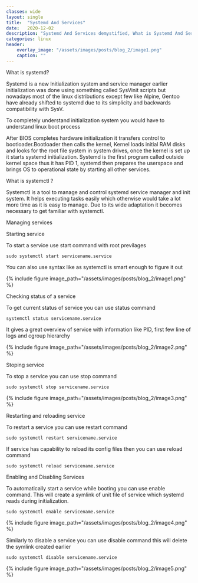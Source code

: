 ```yaml
---
classes: wide
layout: single
title:  "Systemd And Services"
date:   2020-12-02
description: "Systemd And Services demystified, What is Systemd And Services"
categories: linux
header:
    overlay_image: "/assets/images/posts/blog_2/image1.png"
    caption: ""
---
```


What is systemd?

Systemd is a new Initialization system and service manager earlier initialization was done using something called SysVinit scripts but nowadays most of the linux distributions except few like Alpine, Gentoo have already shifted to systemd due to its simplicity and backwards compatibility with SysV.

To completely understand initialization system you would have to understand linux boot process

After BIOS completes hardware initialization it transfers control to bootloader.Bootloader then calls the kernel, Kernel loads initial RAM disks and looks for the root file system in system drives, once the kernel is set up it starts systemd initialization. Systemd is the first program called outside kernel space thus it has PID 1, systemd then prepares the userspace and brings OS to operational state by starting all other services.

What is systemctl ?

Systemctl is a tool to manage and control systemd service manager and init system. It helps executing tasks easily which otherwise would take a lot more time as it is easy to manage. Due to its wide adaptation it becomes necessary to get familiar with systemctl.

Managing services

Starting service

To start a service use start command with root previlages

    sudo systemctl start servicename.service

You can also use syntax like as systemctl is smart enough to figure it out

{% include figure image_path="/assets/images/posts/blog_2/image1.png" %}

Checking status of a service

To get current status of service you can use status command

    systemctl status servicename.service

It gives a great overview of service with information like PID, first few line of logs and cgroup hierarchy

{% include figure image_path="/assets/images/posts/blog_2/image2.png" %}

Stoping service

To stop a service you can use stop command

    sudo systemctl stop servicename.service

{% include figure image_path="/assets/images/posts/blog_2/image3.png" %}

Restarting and reloading service

To restart a service you can use restart command

    sudo systemctl restart servicename.service


If service has capability to reload its config files then you can use reload command

    sudo systemctl reload servicename.service

Enabling and Disabling Services

To automatically start a service while booting you can use enable command. This will create a symlink of unit file of service which systemd reads during initialization.

    sudo systemctl enable servicename.service


{% include figure image_path="/assets/images/posts/blog_2/image4.png" %}


Similarly to disable a service you can use disable command this will delete the symlink created earlier

    sudo systemctl disable servicename.service


{% include figure image_path="/assets/images/posts/blog_2/image5.png" %}
